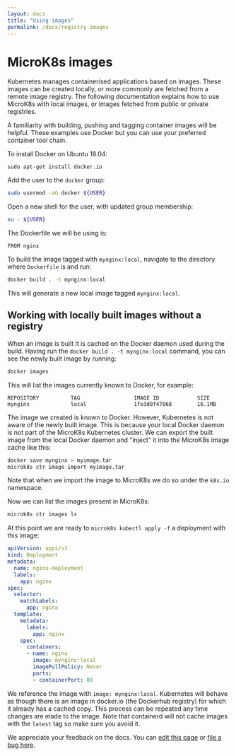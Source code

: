 ```yaml
---
layout: docs
title: "Using images"
permalink: /docs/registry-images
---
```


# MicroK8s images

Kubernetes manages containerised applications based on images. These images can
be created locally, or more commonly are fetched from a remote image registry.
The following documentation explains how to use MicroK8s with local images, or
images fetched from public or private registries.

A familiarity with building, pushing and tagging container images will be
helpful. These examples use Docker but you can use your preferred
container tool chain.

To install Docker on Ubuntu 18.04:

```
sudo apt-get install docker.io
```

Add the user to the `docker` group:

```bash
sudo usermod -aG docker ${USER}
```

Open a new shell for the user, with updated group membership:

```bash
su - ${USER}
```

The Dockerfile we will be using is:

```
FROM nginx
```

To build the image tagged with `mynginx:local`, navigate to the directory where
`Dockerfile` is and run:

```bash
docker build . -t mynginx:local
```

This will generate a new local image tagged `mynginx:local`.

## Working with locally built images without a registry

When an image is built it is cached on the Docker daemon used during the build.
Having run the `docker build . -t mynginx:local` command, you can see the newly
built image by running:

```bash
docker images
```

This will list the images currently known to Docker, for example:

```no-highlight
REPOSITORY          TAG                 IMAGE ID            SIZE
mynginx             local               1fe3d8f47868        16.1MB
```

The image we created is known to Docker. However, Kubernetes is not aware of
the newly built image. This is because your local  Docker daemon is not part of
the MicroK8s Kubernetes cluster. We can export the built image from the local
Docker daemon and "inject" it into the  MicroK8s image cache like this:

```bash
docker save mynginx > myimage.tar
microk8s ctr image import myimage.tar
```

Note that when we import the image to MicroK8s we do so under the `k8s.io`
namespace.

Now we can list the images present in MicroK8s:

```bash
microk8s ctr images ls
```

At this point we are ready to `microk8s kubectl apply -f` a deployment with
this image:

```yaml
apiVersion: apps/v1
kind: Deployment
metadata:
  name: nginx-deployment
  labels:
    app: nginx
spec:
  selector:
    matchLabels:
      app: nginx
  template:
    metadata:
      labels:
        app: nginx
    spec:
      containers:
      - name: nginx
        image: mynginx:local
        imagePullPolicy: Never
        ports:
        - containerPort: 80
```

We reference the image with `image: mynginx:local`. Kubernetes will behave as
though there is an image in docker.io (the Dockerhub registry) for which it
already has a cached copy. This process can be repeated any time changes are
made to the image. Note that containerd will not cache images with the `latest`
tag so make sure you avoid it.
<!-- FEEDBACK -->
<div class="p-notification--information">
  <p class="p-notification__response">
    We appreciate your feedback on the docs. You can
    <a href="https://github.com/canonical-web-and-design/microk8s.io/edit/master/docs/registry-images.md" class="p-notification__action">edit this page</a> 
    or
    <a href="https://github.com/canonical-web-and-design/microk8s.io/issues/new" class="p-notification__action">file a bug here</a>.
  </p>
</div>

